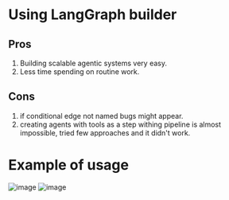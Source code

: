# Using LangGraph builder
## Pros
1. Building scalable agentic systems very easy.
2. Less time spending on routine work. 
 
## Cons
1. if conditional edge not named bugs might appear.
2. creating agents with tools as a step withing pipeline is almost impossible, tried few approaches and it didn't work.

# Example of usage
![image](https://github.com/user-attachments/assets/4cca3b93-937b-4966-8120-4ddd5d421095)
![image](https://github.com/user-attachments/assets/c8e84c8d-7d2c-4c09-bedb-3b6c0b3f15ad)
